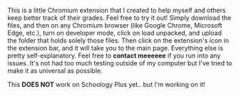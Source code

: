 This is a little Chromium extension that I created to help myself and others keep better track of their grades. Feel free to try it out! Simply download the files, and then on any Chromium browser (like Google Chrome, Microsoft Edge, etc.), turn on developer mode, click on load unpacked, and upload the folder that holds solely those files. Then click on the extension's icon in the extension bar, and it will take you to the main page. Everything else is pretty self-explanatory. Feel free to <b>contact meeeeee</b> if you run into any issues. It's not had too much testing outside of my computer but I've tried to make it as universal as possible. 

This <b>DOES NOT</b> work on Schoology Plus yet.. but I'm working on it!
